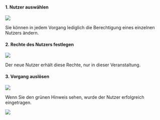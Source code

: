 <!--
  - @file page_admin_courseManagement_grantRights_de.md
  -
  - @license http://www.gnu.org/licenses/gpl-3.0.html GPL version 3
  -
  - @package OSTEPU (https://github.com/ostepu/system)
  - @since 0.4.0
  -
  - @author Till Uhlig <till.uhlig@student.uni-halle.de>
  - @date 2015
 -->


#### 1. Nutzer auswählen
![](grantRightsB.png)

Sie können in jedem Vorgang lediglich die Berechtigung eines einzelnen Nutzers ändern.

#### 2. Rechte des Nutzers festlegen

![](grantRightsC.png)

Der neue Nutzer erhält diese Rechte, nur in dieser Veranstaltung.

#### 3. Vorgang auslösen

![](grantRightsA.png)

Wenn Sie den grünen Hinweis sehen, wurde der Nutzer erfolgreich eingetragen.

![](grantRightsD.png)